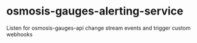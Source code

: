 # osmosis-gauges-alerting-service
Listen for osmosis-gauges-api change stream events and trigger custom webhooks
